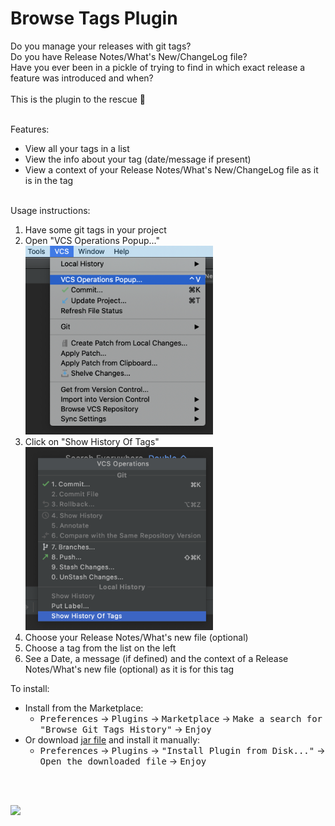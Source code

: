 # Browse Tags Plugin
Do you manage your releases with git tags?<br>
Do you have Release Notes/What's New/ChangeLog file?<br>
Have you ever been in a pickle of trying to find in which exact release a feature was introduced and when?<br><br>
This is the plugin to the rescue  :tada:
<br><br>

Features:
- View all your tags in a list
- View the info about your tag (date/message if present)
- View a context of your Release Notes/What's New/ChangeLog file as it is in the tag
<br><br>

Usage instructions:
<ol>
<li>Have some git tags in your project</li>
<li>Open "VCS Operations Popup..."</li>
<img src="media/vcs_menu.png" width="300">
<li>Click on "Show History Of Tags"</li>
<img src="media/vcs_popup.png" width="300">
<li>Choose your Release Notes/What's new file (optional)</li>
<li>Choose a tag from the list on the left</li>
<li>See a Date, a message (if defined) and the context of a Release Notes/What's new file (optional) as it is for this tag</li>
</ol>
  
To install:
- Install from the Marketplace:
  - <kbd>Preferences</kbd> -> <kbd>Plugins</kbd> -> <kbd>Marketplace</kbd> -> <kbd>Make a search for "Browse Git Tags History"</kbd> -> <kbd>Enjoy</kbd>
- Or download [jar file](build/libs/browse-tags-plugin-1.4.jar) and install it manually:
  - <kbd>Preferences</kbd> -> <kbd>Plugins</kbd> -> <kbd>"Install Plugin from Disk..."</kbd> -> <kbd>Open the downloaded file</kbd> -> <kbd>Enjoy</kbd>

<br><br>
  
<img src="media/browse_tags_plugin.gif">

